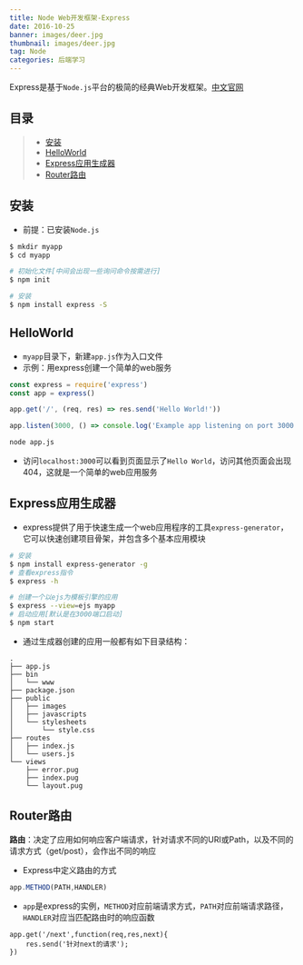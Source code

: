 ```yaml
---
title: Node Web开发框架-Express
date: 2016-10-25
banner: images/deer.jpg
thumbnail: images/deer.jpg
tag: Node
categories: 后端学习
---
```


Express是基于`Node.js`平台的极简的经典Web开发框架。[中文官网](http://www.expressjs.com.cn/)

<!--more-->

## 目录
> - [安装](#安装)
> - [HelloWorld](#HelloWorld)
> - [Express应用生成器](#Express应用生成器)
> - [Router路由](#Router路由)

## 安装
- 前提：已安装`Node.js`

```bash
$ mkdir myapp
$ cd myapp

# 初始化文件[中间会出现一些询问命令按需进行]
$ npm init

# 安装
$ npm install express -S
```

## HelloWorld
- `myapp`目录下，新建`app.js`作为入口文件
- 示例：用express创建一个简单的web服务
```js
const express = require('express')
const app = express()

app.get('/', (req, res) => res.send('Hello World!'))

app.listen(3000, () => console.log('Example app listening on port 3000!'))

```

```bash
node app.js
```
- 访问`localhost:3000`可以看到页面显示了`Hello World`，访问其他页面会出现404，这就是一个简单的web应用服务

## Express应用生成器
- express提供了用于快速生成一个web应用程序的工具`express-generator`，它可以快速创建项目骨架，并包含多个基本应用模块

```bash
# 安装
$ npm install express-generator -g
# 查看express指令
$ express -h

# 创建一个以ejs为模板引擎的应用
$ express --view=ejs myapp
# 启动应用[默认是在3000端口启动]
$ npm start
```

- 通过生成器创建的应用一般都有如下目录结构：

```
.
├── app.js
├── bin
│   └── www
├── package.json
├── public
│   ├── images
│   ├── javascripts
│   └── stylesheets
│       └── style.css
├── routes
│   ├── index.js
│   └── users.js
└── views
    ├── error.pug
    ├── index.pug
    └── layout.pug
```

## Router路由

**路由**：决定了应用如何响应客户端请求，针对请求不同的URI或Path，以及不同的请求方式（get/post），会作出不同的响应
- Express中定义路由的方式

```js
app.METHOD(PATH,HANDLER)
```
- `app`是express的实例，`METHOD`对应前端请求方式，`PATH`对应前端请求路径，`HANDLER`对应当匹配路由时的响应函数

```
app.get('/next',function(req,res,next){
    res.send('针对next的请求');
})
```
